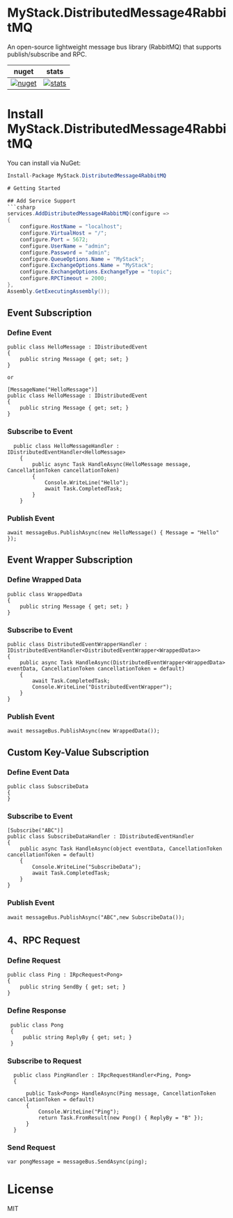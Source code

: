 # MyStack.DistributedMessage4RabbitMQ

An open-source lightweight message bus library (RabbitMQ) that supports publish/subscribe and RPC.

| nuget      | stats |
| ----------- | ----------- | 
| [![nuget](https://img.shields.io/nuget/v/MyStack.DistributedMessage4RabbitMQ.svg?style=flat-square)](https://www.nuget.org/packages/MyStack.DistributedMessage4RabbitMQ)    | [![stats](https://img.shields.io/nuget/dt/MyStack.DistributedMessage4RabbitMQ.svg?style=flat-square)](https://www.nuget.org/stats/packages/MyStack.DistributedMessage4RabbitMQ?groupby=Version)         |

# Install MyStack.DistributedMessage4RabbitMQ

You can install via NuGet:
```csharp
Install-Package MyStack.DistributedMessage4RabbitMQ

# Getting Started

## Add Service Support
```csharp 
services.AddDistributedMessage4RabbitMQ(configure =>
{
    configure.HostName = "localhost";
    configure.VirtualHost = "/";
    configure.Port = 5672;
    configure.UserName = "admin";
    configure.Password = "admin";
    configure.QueueOptions.Name = "MyStack";
    configure.ExchangeOptions.Name = "MyStack";
    configure.ExchangeOptions.ExchangeType = "topic";
    configure.RPCTimeout = 2000;
},
Assembly.GetExecutingAssembly());
```

## Event Subscription
### Define Event
```
public class HelloMessage : IDistributedEvent
{
    public string Message { get; set; }
}

or

[MessageName("HelloMessage")]
public class HelloMessage : IDistributedEvent
{
    public string Message { get; set; }
}
```

### Subscribe to Event  
```
  public class HelloMessageHandler : IDistributedEventHandler<HelloMessage>
    {
        public async Task HandleAsync(HelloMessage message, CancellationToken cancellationToken)
        {
            Console.WriteLine("Hello");
            await Task.CompletedTask;
        }
    }
```
### Publish Event
```
await messageBus.PublishAsync(new HelloMessage() { Message = "Hello" });
```


## Event Wrapper Subscription
### Define Wrapped Data
``` 
public class WrappedData 
{
    public string Message { get; set; }
}

```

### Subscribe to Event
```
public class DistributedEventWrapperHandler : IDistributedEventHandler<DistributedEventWrapper<WrappedData>>
{
    public async Task HandleAsync(DistributedEventWrapper<WrappedData> eventData, CancellationToken cancellationToken = default)
    {
        await Task.CompletedTask;
        Console.WriteLine("DistributedEventWrapper");
    }
}
```
### Publish Event
```
await messageBus.PublishAsync(new WrappedData());
```

## Custom Key-Value Subscription
### Define Event Data
``` 
public class SubscribeData
{
}

```

### Subscribe to Event
```
[Subscribe("ABC")]
public class SubscribeDataHandler : IDistributedEventHandler
{
    public async Task HandleAsync(object eventData, CancellationToken cancellationToken = default)
    {
        Console.WriteLine("SubscribeData");
        await Task.CompletedTask;
    }
}
```
### Publish Event
```
await messageBus.PublishAsync("ABC",new SubscribeData());
```


## 4、RPC Request
### Define Request
```
public class Ping : IRpcRequest<Pong>
{
    public string SendBy { get; set; }
}
```
### Define Response
```
 public class Pong
 {
     public string ReplyBy { get; set; }
 }
```

### Subscribe to Request
```
  public class PingHandler : IRpcRequestHandler<Ping, Pong>
  {

      public Task<Pong> HandleAsync(Ping message, CancellationToken cancellationToken = default)
      {
          Console.WriteLine("Ping");
          return Task.FromResult(new Pong() { ReplyBy = "B" });
      }
  }
```
### Send Request
```
var pongMessage = messageBus.SendAsync(ping);
```

# License

MIT